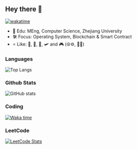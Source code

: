 ## Hey there :wave:

[![wakatime](https://wakatime.com/badge/user/5a7abdae-6e7d-4bd8-8663-e76179b44ecb.svg?style=flat)](https://wakatime.com/@5a7abdae-6e7d-4bd8-8663-e76179b44ecb)

- :open_book: Edu: MEng, Computer Science, Zhejiang University
- :hammer_and_wrench: Focus: Operating System, Blockchain & Smart Contract
- :star: Like: :badminton:, :tennis:, :bicyclist:, :small_airplane: and :video_game: (:peace_symbol::gear:, :red_circle::dragon_face:)

### Languages

![Top Langs](https://github-readme-stats-futuretech6.vercel.app/api/top-langs/?username=futuretech6&layout=compact&theme=ayu-mirage&langs_count=10&count_private=true&exclude_repo=github-readme-stats,CA_LAB&hide=jupyter%20notebook,html,tsql,css,scss)

### Github Stats

![GitHub stats](https://github-readme-stats-futuretech6.vercel.app/api?username=futuretech6&theme=ayu-mirage&show_icons=true&count_private=true&include_all_commits=true)

### Coding

[![Waka time](https://github-readme-stats.vercel.app/api/wakatime?username=futuretech6&layout=compact&theme=ayu-mirage&hide_progress=false&range=last_7_days)](https://wakatime.com/@futuretech6)

<!--
"ayu-mirage": {
    title_color: "f4cd7c",
    icon_color: "73d0ff",
    text_color: "c7c8c2",
    bg_color: "1f2430",
}
-->

### LeetCode

[![LeetCode Stats](https://leetcard.jacoblin.cool/futuretech6?theme=nord&font=Noto%20Sans&ext=heatmap)](https://leetcode.com/futuretech6)
